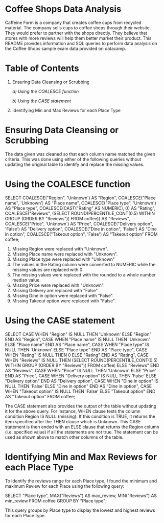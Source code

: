 # Coffee Shops Data Analysis
Caffeine Form is a company that creates coffee cups from recycled material. The company sells cups to coffee shops through their website. They would prefer to partner with the shops directly. They believe that stores with more reviews will help them better market their product. This README provides information and SQL queries to perform data analysis on the Coffee Shops sample exam data provided on datacamp.
# Table of Contents
1. Ensuring Data Cleansing or Scrubbing
   
    _a) Using the COALESCE function_

    _b) Using the CASE statement_

2. Identifying Min and Max Reviews for each Place Type

# Ensuring Data Cleansing or Scrubbing
The data given was cleaned so that each column name matched the given criteria. This was done using either of the following queries without updating the original table to identify and replace the missing values.

 # Using the COALESCE function
SELECT
    COALESCE("Region", 'Unknown') AS "Region",
    COALESCE("Place name", 'Unknown') AS "Place name",
    COALESCE("Place type", 'Unknown') AS "Place type",
    COALESCE(CAST("Rating" AS NUMERIC), 0) AS "Rating",
    COALESCE("Reviews", (SELECT ROUND(PERCENTILE_CONT(0.5) WITHIN GROUP (ORDER BY "Reviews")) FROM coffee)) AS "Reviews",
    COALESCE("Price", 'Unknown') AS "Price",
    COALESCE("Delivery option", 'False') AS "Delivery option",
    COALESCE("Dine in option", 'False') AS "Dine in option",
    COALESCE("Takeout option", 'False') AS "Takeout option"
FROM 
    coffee;

1. Missing Region were replaced with "Unknown".
2. Missing Place name were replaced with "Unknown".
3. Missing Place type were replaced with "Unknown"
4. The values in the Rating column were converted to NUMERIC while the missing values are replaced with 0.
5. The missing values were replaced with the rounded to a whole number median value.
6. Missing Price were replaced with "Unknown".
7. Missing Delivery are replaced with "False".
8. Missing Dine in option were replaced with "False".
9. Missing Takeout option were replaced with "False".

# Using the CASE statement
SELECT 
    CASE WHEN "Region" IS NULL THEN 'Unknown' ELSE "Region" END AS "Region",
    CASE WHEN "Place name" IS NULL THEN 'Unknown' ELSE "Place name" END AS "Place name",
    CASE WHEN "Place type" IS NULL THEN 'Unknown' ELSE "Place type" END AS "Place type",
    CASE WHEN "Rating" IS NULL THEN 0 ELSE "Rating" END AS "Rating",
    CASE WHEN "Reviews" IS NULL THEN (SELECT ROUND(PERCENTILE_CONT(0.5) WITHIN GROUP (ORDER BY "Reviews")) FROM coffee) ELSE "Reviews" END AS "Reviews",
    CASE WHEN "Price" IS NULL THEN 'Unknown' ELSE "Price" END AS "Price",
    CASE WHEN "Delivery option" IS NULL THEN 'False' ELSE "Delivery option" END AS "Delivery option",
    CASE WHEN "Dine in option" IS NULL THEN 'False' ELSE "Dine in option" END AS "Dine in option",
    CASE WHEN "Takeout option" IS NULL THEN 'False' ELSE "Takeout option" END AS "Takeout option"
FROM 
    coffee;
    
The CASE statement also provides the output of the table without updating it for the above query. 
For instance, WHEN clause tests the column condition Region IS NULL (missing). If this condition is TRUE, it returns the item specified after the THEN clause which is Unknown. 
This CASE statement is then ended with an ELSE clause that returns the Region column (i.e. specified value) if all the statements are not true. 
The statement can be used as shown above to match other columns of the table.


# Identifying Min and Max Reviews for each Place Type
To identify the reviews range for each Place type, I found the minimum and maximum Review for each Place using the following query:

SELECT 
"Place type", 
MAX("Reviews") AS max_review, 
MIN("Reviews") AS min_review
FROM coffee
GROUP BY "Place type";

This query groups by Place type to display the lowest and highest reviews for each Place type.
